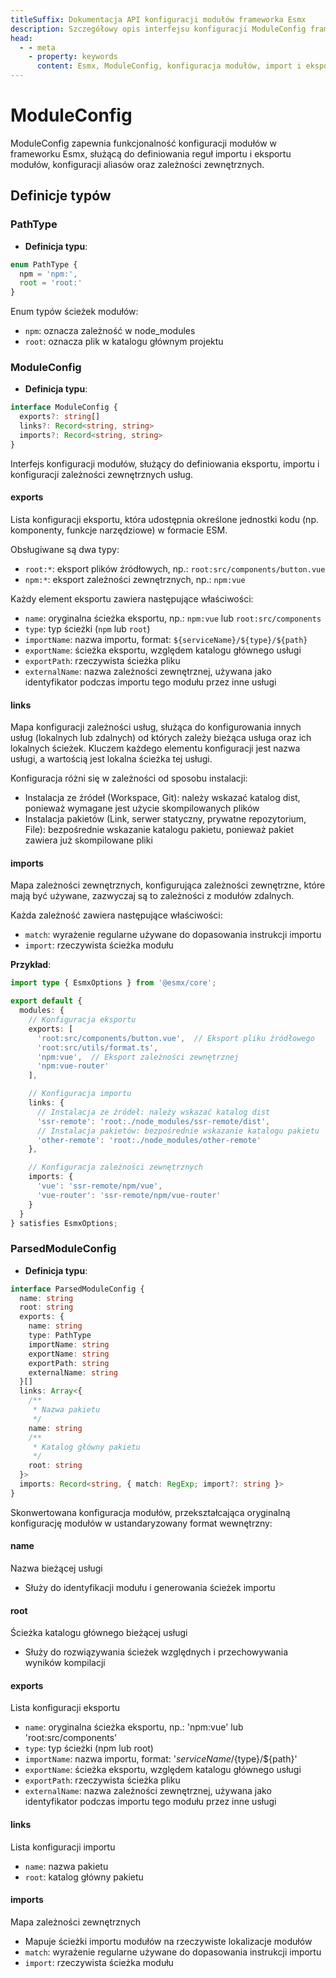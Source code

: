 ```yaml
---
titleSuffix: Dokumentacja API konfiguracji modułów frameworka Esmx
description: Szczegółowy opis interfejsu konfiguracji ModuleConfig frameworka Esmx, obejmujący reguły importu i eksportu modułów, konfigurację aliasów oraz zarządzanie zależnościami zewnętrznymi, pomagający programistom dogłębnie zrozumieć system modułowy frameworka.
head:
  - - meta
    - property: keywords
      content: Esmx, ModuleConfig, konfiguracja modułów, import i eksport modułów, zależności zewnętrzne, konfiguracja aliasów, zarządzanie zależnościami, framework aplikacji webowych
---
```


# ModuleConfig

ModuleConfig zapewnia funkcjonalność konfiguracji modułów w frameworku Esmx, służącą do definiowania reguł importu i eksportu modułów, konfiguracji aliasów oraz zależności zewnętrznych.

## Definicje typów

### PathType

- **Definicja typu**:
```ts
enum PathType {
  npm = 'npm:', 
  root = 'root:'
}
```

Enum typów ścieżek modułów:
- `npm`: oznacza zależność w node_modules
- `root`: oznacza plik w katalogu głównym projektu

### ModuleConfig

- **Definicja typu**:
```ts
interface ModuleConfig {
  exports?: string[]
  links?: Record<string, string>
  imports?: Record<string, string>
}
```

Interfejs konfiguracji modułów, służący do definiowania eksportu, importu i konfiguracji zależności zewnętrznych usług.

#### exports

Lista konfiguracji eksportu, która udostępnia określone jednostki kodu (np. komponenty, funkcje narzędziowe) w formacie ESM.

Obsługiwane są dwa typy:
- `root:*`: eksport plików źródłowych, np.: `root:src/components/button.vue`
- `npm:*`: eksport zależności zewnętrznych, np.: `npm:vue`

Każdy element eksportu zawiera następujące właściwości:
- `name`: oryginalna ścieżka eksportu, np.: `npm:vue` lub `root:src/components`
- `type`: typ ścieżki (`npm` lub `root`)
- `importName`: nazwa importu, format: `${serviceName}/${type}/${path}`
- `exportName`: ścieżka eksportu, względem katalogu głównego usługi
- `exportPath`: rzeczywista ścieżka pliku
- `externalName`: nazwa zależności zewnętrznej, używana jako identyfikator podczas importu tego modułu przez inne usługi

#### links

Mapa konfiguracji zależności usług, służąca do konfigurowania innych usług (lokalnych lub zdalnych) od których zależy bieżąca usługa oraz ich lokalnych ścieżek. Kluczem każdego elementu konfiguracji jest nazwa usługi, a wartością jest lokalna ścieżka tej usługi.

Konfiguracja różni się w zależności od sposobu instalacji:
- Instalacja ze źródeł (Workspace, Git): należy wskazać katalog dist, ponieważ wymagane jest użycie skompilowanych plików
- Instalacja pakietów (Link, serwer statyczny, prywatne repozytorium, File): bezpośrednie wskazanie katalogu pakietu, ponieważ pakiet zawiera już skompilowane pliki

#### imports

Mapa zależności zewnętrznych, konfigurująca zależności zewnętrzne, które mają być używane, zazwyczaj są to zależności z modułów zdalnych.

Każda zależność zawiera następujące właściwości:
- `match`: wyrażenie regularne używane do dopasowania instrukcji importu
- `import`: rzeczywista ścieżka modułu

**Przykład**:
```ts title="entry.node.ts"
import type { EsmxOptions } from '@esmx/core';

export default {
  modules: {
    // Konfiguracja eksportu
    exports: [
      'root:src/components/button.vue',  // Eksport pliku źródłowego
      'root:src/utils/format.ts',
      'npm:vue',  // Eksport zależności zewnętrznej
      'npm:vue-router'
    ],

    // Konfiguracja importu
    links: {
      // Instalacja ze źródeł: należy wskazać katalog dist
      'ssr-remote': 'root:./node_modules/ssr-remote/dist',
      // Instalacja pakietów: bezpośrednie wskazanie katalogu pakietu
      'other-remote': 'root:./node_modules/other-remote'
    },

    // Konfiguracja zależności zewnętrznych
    imports: {
      'vue': 'ssr-remote/npm/vue',
      'vue-router': 'ssr-remote/npm/vue-router'
    }
  }
} satisfies EsmxOptions;
```

### ParsedModuleConfig

- **Definicja typu**:
```ts
interface ParsedModuleConfig {
  name: string
  root: string
  exports: {
    name: string
    type: PathType
    importName: string
    exportName: string
    exportPath: string
    externalName: string
  }[]
  links: Array<{
    /**
     * Nazwa pakietu
     */
    name: string
    /**
     * Katalog główny pakietu
     */
    root: string
  }>
  imports: Record<string, { match: RegExp; import?: string }>
}
```

Skonwertowana konfiguracja modułów, przekształcająca oryginalną konfigurację modułów w ustandaryzowany format wewnętrzny:

#### name
Nazwa bieżącej usługi
- Służy do identyfikacji modułu i generowania ścieżek importu

#### root
Ścieżka katalogu głównego bieżącej usługi
- Służy do rozwiązywania ścieżek względnych i przechowywania wyników kompilacji

#### exports
Lista konfiguracji eksportu
- `name`: oryginalna ścieżka eksportu, np.: 'npm:vue' lub 'root:src/components'
- `type`: typ ścieżki (npm lub root)
- `importName`: nazwa importu, format: '${serviceName}/${type}/${path}'
- `exportName`: ścieżka eksportu, względem katalogu głównego usługi
- `exportPath`: rzeczywista ścieżka pliku
- `externalName`: nazwa zależności zewnętrznej, używana jako identyfikator podczas importu tego modułu przez inne usługi

#### links
Lista konfiguracji importu
- `name`: nazwa pakietu
- `root`: katalog główny pakietu

#### imports
Mapa zależności zewnętrznych
- Mapuje ścieżki importu modułów na rzeczywiste lokalizacje modułów
- `match`: wyrażenie regularne używane do dopasowania instrukcji importu
- `import`: rzeczywista ścieżka modułu